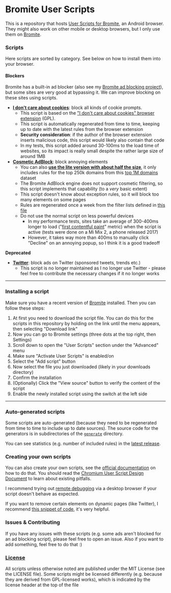 # Bromite User Scripts
This is a repository that hosts [User Scripts for Bromite](https://github.com/bromite/bromite/wiki/UserScripts), an Android browser. They might also work on other mobile or desktop browsers, but I only use them on [Bromite](https://www.bromite.org/).

### Scripts
Here scripts are sorted by category. See below on how to install them into your browser.

#### Blockers
Bromite has a built-in ad blocker (also see my [Bromite ad blocking project](https://github.com/xarantolus/filtrite)), but some sites are very good at bypassing it. We can improve blocking on these sites using scripts.

* [**I don't care about cookies**](https://github.com/xarantolus/bromite-userscripts/releases/latest/download/idcac.user.js): block all kinds of cookie prompts.
  * This script is based on the ["I don't care about cookies" browser extension](https://addons.mozilla.org/de/firefox/addon/i-dont-care-about-cookies/) (GPL).
  * This script is automatically regenerated from time to time, keeping up to date with the latest rules from the browser extension
  * **Security consideration**: if the author of the browser extension inserts malicious code, this script would likely also contain that code
  * In my tests, this script added around 30-100ms to the load time of websites, so its impact is really small despite the rather large size of around 1MB
* [**Cosmetic AdBlock**](https://github.com/xarantolus/bromite-userscripts/releases/latest/download/cosmetic.user.js): block annoying elements
  * You can also [**use the lite version with about half the size**](https://github.com/xarantolus/bromite-userscripts/releases/latest/download/cosmetic-lite.user.js), it only includes rules for the top 250k domains from this [top 1M domains](http://s3-us-west-1.amazonaws.com/umbrella-static/index.html) dataset
  * The Bromite AdBlock engine does not support cosmetic filtering, so this script implements that capability (to a *very* basic extent)
  * This script doesn't know about exception rules, so it will block too many elements on some pages
  * Rules are regenerated once a week from the filter lists defined in [this file](generate/cosmetic/filter-lists.txt)
  * Do not use the normal script on less powerful devices
    * In my performance tests, sites take an average of 300-400ms longer to load ("[first contentful paint](https://web.dev/fcp/)" metric) when the script is active (tests were done on a Mi Mix 2, a phone released 2017)
    * However, it takes way more than 400ms to manually click "Decline" on an annoying popup, so I think it is a good tradeoff

**Deprecated**
* [**Twitter**](https://github.com/xarantolus/bromite-userscripts/releases/latest/download/twitter.user.js): block ads on Twitter (sponsored tweets, trends etc.)
  * This script is no longer maintained as I no longer use Twitter - please feel free to contribute the necessary changes if it no longer works


---

### Installing a script
Make sure you have a recent version of [Bromite](https://www.bromite.org/) installed. Then you can follow these steps:
1. At first you need to download the script file. You can do this for the scripts in this repository by holding on the link until the menu appears, then selecting "Download link"
2. Now you can go to Bromite settings (three dots at the top right, then Settings)
3. Scroll down to open the "User Scripts" section under the "Advanced" menu
4. Make sure "Activate User Scripts" is enabled/on
5. Select the "Add script" button
6. Now select the file you just downloaded (likely in your downloads directory)
7. Confirm the installation
8. (Optionally) Click the "View source" button to verify the content of the script
9. Enable the newly installed script using the switch at the left side

---

### Auto-generated scripts
Some scripts are auto-generated (because they need to be regenerated from time to time to include up to date sources). The source code for the generators is in subdirectories of the [`generate`](generate/) directory.

You can see statistics (e.g. number of included rules) in the [latest release](https://github.com/xarantolus/bromite-userscripts/releases/latest).

### Creating your own scripts
You can also create your own scripts, see the [official documentation](https://github.com/bromite/bromite/wiki/UserScripts) on how to do that. You should read the [Chromium User Script Design Document](https://www.chromium.org/developers/design-documents/user-scripts) to learn about existing pitfalls.

I recommend trying out [remote debugging](https://developer.chrome.com/docs/devtools/remote-debugging/) via a desktop browser if your script doesn't behave as expected.

If you want to remove certain elements on dynamic pages (like Twitter), I recommend [this snippet of code](http://ryanmorr.com/using-mutation-observers-to-watch-for-element-availability/), it's very helpful.


### Issues & Contributing
If you have any issues with these scripts (e.g. some ads aren't blocked for an ad blocking script), please feel free to open an issue. Also if you want to add something, feel free to do that :)


### [License](LICENSE)
All scripts unless otherwise noted are published under the MIT License (see the LICENSE file). Some scripts might be licensed differently (e.g. because they are derived from GPL-licensed works), which is indicated by the license header at the top of the file

